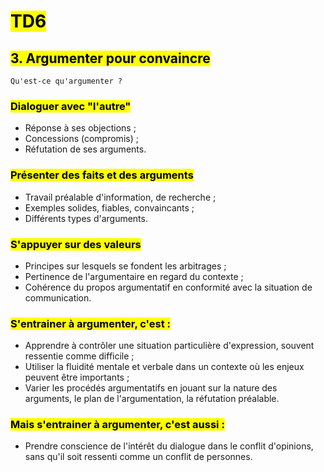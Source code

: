 # <mark class="hltr-purple format">TD6</mark>

## <mark class="hltr-green format">3. Argumenter pour convaincre</mark>
	Qu'est-ce qu'argumenter ?
### <mark class="hltr-pink format">Dialoguer avec "l'autre"</mark>
- Réponse à ses objections ;
- Concessions (compromis) ;
- Réfutation de ses arguments.
### <mark class="hltr-pink format">Présenter des faits  et des arguments</mark>
- Travail préalable d'information, de recherche ;
- Exemples solides, fiables, convaincants ;
- Différents types d'arguments.
### <mark class="hltr-pink format">S'appuyer sur des valeurs</mark>
- Principes sur lesquels se fondent les arbitrages ;
- Pertinence de l'argumentaire en regard du contexte ;
- Cohérence du propos argumentatif en conformité avec la situation de communication.

### <mark class="hltr-pink format">S'entrainer à argumenter, c'est :</mark>
- Apprendre à contrôler une situation particulière d'expression, souvent ressentie comme difficile ;
- Utiliser la fluidité mentale et verbale dans un contexte où les enjeux peuvent être importants ;
- Varier les procédés argumentatifs en jouant sur la nature des arguments, le plan de l'argumentation, la réfutation préalable.
### <mark class="hltr-pink format">Mais s'entrainer à argumenter, c'est aussi :</mark>
- Prendre conscience de l'intérêt du dialogue dans le conflit d'opinions, sans qu'il soit ressenti comme un conflit de personnes.
